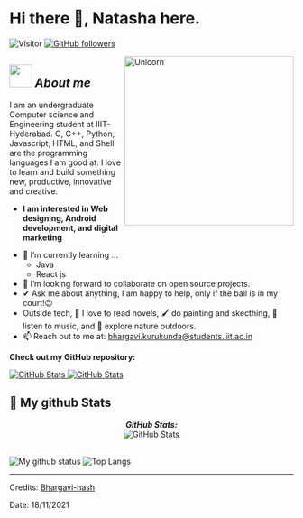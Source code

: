 # Hi there 👋, Natasha here. 
![Visitor](https://visitor-badge.laobi.icu/badge?page_id=Bhargavi-hash.repoName) [![GitHub followers](https://img.shields.io/github/followers/Bhargavi-hash.svg?style=social&label=Follow)](https://github.com/Bhargavi-hash?tab=followers)<br/>

<!--
**Bhargavi-hash/Bhargavi-hash** is a ✨ _special_ ✨ repository because its `README.md` (this file) appears on your GitHub profile.
-->

<img align="right" width=300px alt="Unicorn" src="https://i.gifer.com/XOsX.gif" />

## <img src="https://i.gifer.com/Y3il.gif" width="40px">&nbsp;***About me***


I am an undergraduate Computer science and Engineering student at IIIT-Hyderabad. C, C++, Python, Javascript, HTML, and Shell are the programming languages I am good at. I love to learn and build something new, productive, innovative and creative.
* **I am interested in Web designing, Android development, and digital marketing**
- 🌱 I’m currently learning ...
  - Java
  - React js
- 👯 I’m looking forward to collaborate on open source projects.
- ✔ Ask me about anything, I am happy to help, only if the ball is in my court!😉<br>
- Outside tech, 📖 I love to read novels, 🖌️ do painting and skecthing, 🎵 listen to music, and 🌴 explore nature outdoors.
- 📫 Reach out to me at: <a href="bhargavi.kurukunda@students.iiit.ac.in">bhargavi.kurukunda@students.iiit.ac.in</a>

__Check out my GitHub repository:__

<div>
  <p>
    <a href="https://github.com/Bhargavi-hash/HotelFranchiseDBMS.git">
      <img src="https://github-readme-stats.vercel.app/api/pin/?username=Bhargavi-hash&repo=HotelFranchiseDBMS" alt="GitHub Stats" />
    </a>
    <a href="https://github.com/Bhargavi-hash/Linux-Shell-Implementation.git">
      <img src="https://github-readme-stats.vercel.app/api/pin/?username=Bhargavi-hash&repo=Linux-Shell-Implementation" alt="GitHub Stats" />
    </a>
  </p>
</div>


<h2>👀 My github Stats</h2>

<div>
<!--   <p align="center">
    <b><em>Now listening to:</em></b> <br/>
    <img src="https://spotify-github-profile.vercel.app/api/view?uid=Bhargavi-hash&cover_image=true&theme=novatorem" alt="Now Listenting to" />
  </p> -->
  
  <p align="center">
  <b><em>GitHub Stats:</em></b> <br/>
    <img src="https://github-readme-streak-stats.herokuapp.com/?user=Bhargavi-hash" alt="GitHub Stats" /> <br/><br/>
  
</div>

![My github status](https://github-readme-stats.vercel.app/api?username=Bhargavi-hash&show_icons=true&include_all_commits=true)
![Top Langs](https://github-readme-stats.vercel.app/api/top-langs/?username=Bhargavi-hash&layout=compact)

---------------------------------------------------------------------------------------------------------------------
Credits: <a href="https://github.com/Bhargavi-hash">Bhargavi-hash</a>

Date: 18/11/2021
